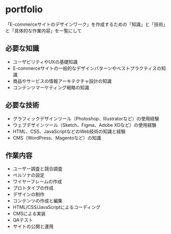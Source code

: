 # portfolio

「E-commerceサイトのデザインワーク」を作成するための「知識」と「技術」と「具体的な作業内容」を一覧にして


## 必要な知識
* ユーザビリティやUXの基礎知識
* E-commerceサイトの一般的なデザインパターンやベストプラクティスの知識
* 商品やサービスの情報アーキテクチャ設計の知識
* コンテンツマーケティング戦略の知識

## 必要な技術
* グラフィックデザインツール（Photoshop、Illustratorなど）の使用経験
* ウェブデザインツール（Sketch、Figma、Adobe XDなど）の使用経験
* HTML、CSS、JavaScriptなどのWeb技術の知識と経験
* CMS（WordPress、Magentoなど）の知識

## 作業内容
* ユーザー調査と競合調査
* ペルソナの設定
* ワイヤーフレームの作成
* プロトタイプの作成
* デザインの制作
* コンテンツの作成と編集
* HTML/CSS/JavaScriptによるコーディング
* CMSによる実装
* QAテスト
* サイトの公開と運用





